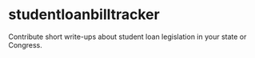 # studentloanbilltracker
Contribute short write-ups about student loan legislation in your state or Congress.
